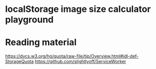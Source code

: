 # localStorage image size calculator playground

# Reading material
https://dvcs.w3.org/hg/quota/raw-file/tip/Overview.html#idl-def-StorageQuota
https://github.com/slightlyoff/ServiceWorker
